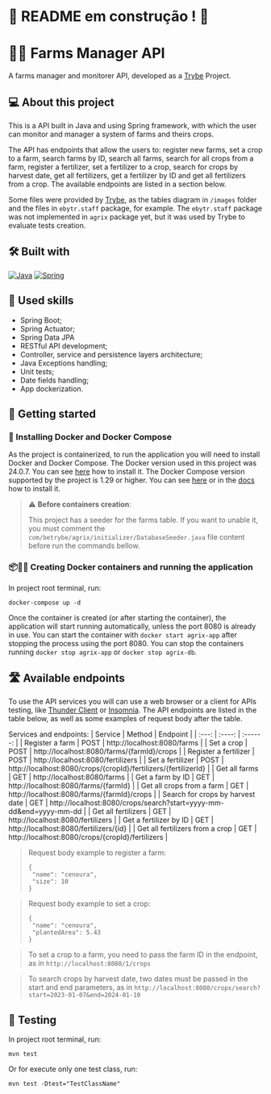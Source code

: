# :construction: README em construção ! :construction:

# 🧑‍🌾 Farms Manager API

A farms manager and monitorer API, developed as a [Trybe](https://www.betrybe.com) Project.

## 💻 About this project

This is a API built in Java and using Spring framework, with which the user can monitor and manager a system of farms and theirs crops. 

The API has endpoints that allow the users to: register new farms, set a crop to a farm, search farms by ID, search all farms, search for all crops from a farm, register a fertilizer, set a fertilizer to a crop, search for crops by harvest date, get all fertilizers, get a fertilizer by ID and get all fertilizers from a crop.
The available endpoints are listed in a section below. 

Some files were provided by [Trybe](https://www.betrybe.com), as the tables diagram in `/images` folder and the files in `ebytr.staff` package, for example. The `ebytr.staff` package was not implemented in `agrix` package yet, but it was used by Trybe to evaluate tests creation.

## 🛠️ Built with

<a href="https://www.java.com/en/download/help/whatis_java.html" target="_blank" rel="noreferrer"><img src="https://img.shields.io/badge/Java-ED8B00?style=for-the-badge&logo=openjdk&logoColor=white" alt="Java" /></a>
<a href="https://spring.io/quickstart" target="_blank" rel="noreferrer"><img src="https://img.shields.io/badge/Spring-6DB33F?style=for-the-badge&logo=spring&logoColor=white" alt="Spring" /></a>

## 🎯 Used skills

- Spring Boot;
- Spring Actuator;
- Spring Data JPA
- RESTful API development;
- Controller, service and persistence layers architecture;
- Java Exceptions handling;
- Unit tests;
- Date fields handling;
- App dockerization.

## 🏁 Getting started

### 🐋 Installing Docker and Docker Compose

As the project is containerized, to run the application you will need to install Docker and Docker
Compose. The Docker version used in this project was 24.0.7. You can
see [here](https://www.digitalocean.com/community/tutorials/how-to-install-and-use-docker-on-ubuntu-20-04)
how to install it. The Docker Compose version supported by the project is 1.29 or higher. You can
see [here](https://www.digitalocean.com/community/tutorials/how-to-install-and-use-docker-compose-on-ubuntu-20-04-pt)
or in the [docs](https://docs.docker.com/compose/install/) how to install it.

> ⚠️ <b>Before containers creation</b>:
>
> This project has a seeder for the farms table. If you want to unable it, you must comment
> the `com/betrybe/agrix/initializer/DatabaseSeeder.java` file content before run the commands bellow.

### 📦🏃‍♀ Creating Docker containers and running the application

In project root terminal, run:

```
docker-compose up -d
```

Once the container is created (or after starting the container), the application will start running
automatically, unless the port 8080 is already in use. You can start the container
with `docker start agrix-app` after stopping the process using the port 8080. You can stop the
containers running `docker stop agrix-app` or `docker stop agrix-db`.

## 🛣️ Available endpoints

To use the API services you will can use a web browser or a client for APIs testing,
like [Thunder Client](https://www.thunderclient.com) or [Insomnia](https://insomnia.rest/download).
The API endpoints are listed in the table below, as well as some examples of request body after the
table.

Services and endpoints:
| Service | Method | Endpoint |
|  :---:  | :----: | :------: |
| Register a farm | POST | http://localhost:8080/farms |
| Set a crop | POST | http://localhost:8080/farms/{farmId}/crops |
| Register a fertilizer | POST | http://localhost:8080/fertilizers |
| Set a fertilizer | POST | http://localhost:8080/crops/{cropId}/fertilizers/{fertilizerId} |
| Get all farms | GET | http://localhost:8080/farms |
| Get a farm by ID | GET | http://localhost:8080/farms/{farmId} |
| Get all crops from a farm | GET | http://localhost:8080/farms/{farmId}/crops |
| Search for crops by harvest date | GET | http://localhost:8080/crops/search?start=yyyy-mm-dd&end=yyyy-mm-dd |
| Get all fertilizers | GET | http://localhost:8080/fertilizers |
| Get a fertilizer by ID | GET | http://localhost:8080/fertilizers/{id} |
| Get all fertilizers from a crop | GET | http://localhost:8080/crops/{cropId}/fertilizers |


> Request body example to register a farm:
> ```
> {
>  "name": "cenoura",
>  "size": 10
> }
> ```


> Request body example to set a crop:
> ```
> {
>  "name": "cenoura",
>  "plantedArea": 5.43
> }
> ```

> To set a crop to a farm, you need to pass the farm ID in the endpoint, as
> in `http://localhost:8080/1/crops`

> To search crops by harvest date, two dates must be passed in the start and end parameters,
> as in `http://localhost:8080/crops/search?start=2023-01-07&end=2024-01-10`

## 🧪 Testing
In project root terminal, run:
```
mvn test
```
Or for execute only one test class, run:
```
mvn test -Dtest="TestClassName"
```
